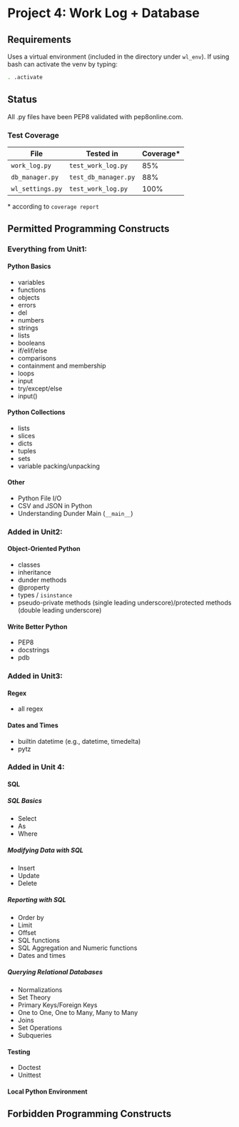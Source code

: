 Project 4: Work Log + Database
==============================

Requirements
------------
Uses a virtual environment (included in the directory under `wl_env`). If using bash can activate the venv by typing:
```bash
. .activate
```

Status
------
All .py files have been PEP8 validated with pep8online.com.

### Test Coverage ###

File             | Tested in            | Coverage*
-----------------|----------------------|----------
`work_log.py`    | `test_work_log.py`   | 85%
`db_manager.py`  | `test_db_manager.py` | 88%
`wl_settings.py` | `test_work_log.py`   | 100%

\* according to `coverage report`

Permitted Programming Constructs
--------------------------------
### Everything from Unit1: ###

#### Python Basics ####
- variables
- functions
- objects
- errors
- del
- numbers
- strings
- lists
- booleans
- if/elif/else
- comparisons
- containment and membership
- loops
- input
- try/except/else
- input()

#### Python Collections ####
- lists
- slices
- dicts
- tuples
- sets
- variable packing/unpacking

#### Other ####
- Python File I/O
- CSV and JSON in Python
- Understanding Dunder Main (`__main__`)

### Added in Unit2: ###

#### Object-Oriented Python ####

- classes
- inheritance
- dunder methods
- @property
- types / `isinstance`
- pseudo-private methods (single leading underscore)/protected methods (double leading underscore)

#### Write Better Python ####

- PEP8
- docstrings
- pdb

### Added in Unit3: ###

#### Regex ####

- all regex

#### Dates and Times ####

- builtin datetime (e.g., datetime, timedelta)
- pytz

### Added in Unit 4: ###

#### SQL ####

##### SQL Basics #####
- Select
- As
- Where

##### Modifying Data with SQL #####
- Insert
- Update
- Delete

##### Reporting with SQL #####
- Order by
- Limit
- Offset
- SQL functions
- SQL Aggregation and Numeric functions
- Dates and times

##### Querying Relational Databases #####
- Normalizations
- Set Theory
- Primary Keys/Foreign Keys
- One to One, One to Many, Many to Many
- Joins
- Set Operations
- Subqueries

#### Testing ####
- Doctest
- Unittest

#### Local Python Environment ####


Forbidden Programming Constructs
--------------------------------
